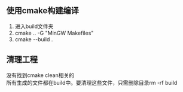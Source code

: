 ## 使用cmake构建编译
1. 进入build文件夹
2. cmake .. -G "MinGW Makefiles"
3. cmake --build .

## 清理工程
没有找到cmake clean相关的  
所有生成的文件都在build中。要清理这些文件，只需删除目录rm -rf build
